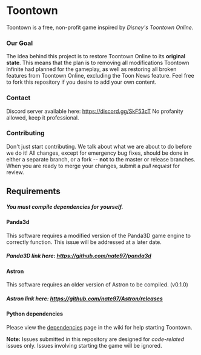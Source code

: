 Toontown
=================
Toontown is a free, non-profit game inspired by _Disney's Toontown Online_.


### Our Goal ###
The idea behind this project is to restore Toontown Online to its **original state**. This means that the plan is to removing all modifications Toontown Infinite had planned for the gameplay, as well as restoring all broken features from Toontown Online, excluding the Toon News feature. Feel free to fork this repository if you desire to add your own content.

### Contact ###
Discord server available here: https://discord.gg/SkF53cT
No profanity allowed, keep it professional.

### Contributing ###
Don't just start contributing. We talk about what we are about to do before we do it! All changes, except for emergency bug fixes, should be done in either a separate branch, or a fork -- **not** to the master or release branches. When you are ready to merge your changes, submit a _pull request_ for review.

## Requirements ##

##### You must compile dependencies for yourself. #####

#### Panda3d ####
This software requires a modified version of the Panda3D game engine to correctly function. This issue will be addressed at a later date.
##### Panda3D link here: https://github.com/nate97/panda3d

#### Astron ####
This software requires an older version of Astron to be compiled. (v0.1.0)
##### Astron link here: https://github.com/nate97/Astron/releases 

#### Python dependencies ####
Please view the [dependencies](https://github.com/ToontownInfinite/src/wiki/Dependencies) page in the wiki for help starting Toontown.

**Note:** Issues submitted in this repository are designed for *code-related* issues only. Issues involving starting the game will be ignored.
